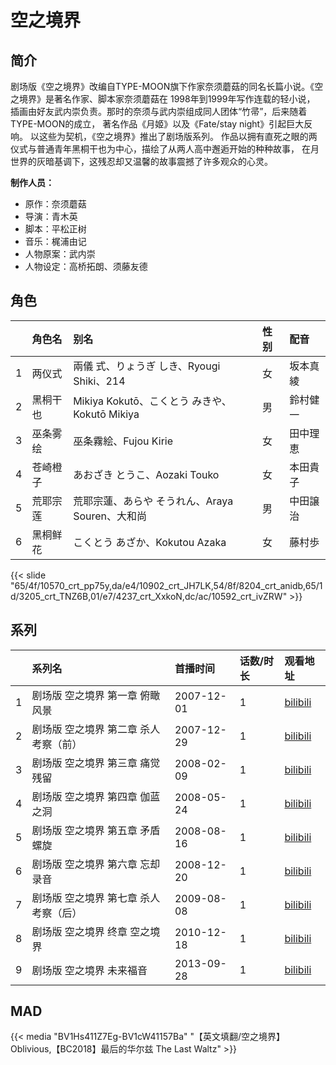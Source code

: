# 空之境界


## 简介

剧场版《空之境界》改编自TYPE-MOON旗下作家奈须蘑菇的同名长篇小说。《空之境界》是著名作家、脚本家奈须蘑菇在
1998年到1999年写作连载的轻小说， 插画由好友武内崇负责。那时的奈须与武内崇组成同人团体“竹帚”，后来随着TYPE-MOON的成立，
著名作品《月姬》以及《Fate/stay night》引起巨大反响。 以这些为契机，《空之境界》推出了剧场版系列。
作品以拥有直死之眼的两仪式与普通青年黑桐干也为中心，描绘了从两人高中邂逅开始的种种故事，
在月世界的灰暗基调下，这残忍却又温馨的故事震撼了许多观众的心灵。

**制作人员：**
- 原作：奈须蘑菇
- 导演：青木英
- 脚本：平松正树
- 音乐：梶浦由记
- 人物原案：武内崇
- 人物设定：高桥拓朗、须藤友德

## 角色

|     |   角色名   |   别名  | 性别 |  配音  |
|:--- |:------  |:----      |:---  |:--   |
| 1 | 两仪式 | 兩儀 式、りょうぎ しき、Ryougi Shiki、214 | 女 | 坂本真綾 |
| 2 | 黑桐干也 | Mikiya Kokutō、こくとう みきや、Kokutō Mikiya | 男 | 鈴村健一 |
| 3 | 巫条雾绘 | 巫条霧絵、Fujou Kirie | 女 | 田中理恵 |
| 4 | 苍崎橙子 | あおざき  とうこ、Aozaki Touko | 女 | 本田貴子 |
| 5 | 荒耶宗莲 | 荒耶宗蓮、あらや そうれん、Araya Souren、大和尚 | 男 | 中田譲治 |
| 6 | 黑桐鲜花 | こくとう あざか、Kokutou Azaka | 女 | 藤村歩 |

{{< slide "65/4f/10570_crt_pp75y,da/e4/10902_crt_JH7LK,54/8f/8204_crt_anidb,65/1d/3205_crt_TNZ6B,01/e7/4237_crt_XxkoN,dc/ac/10592_crt_ivZRW" >}}

## 系列

|     | 系列名                  | 首播时间       | 话数/时长 | 观看地址                                                    |
|:----|:---------------------|:-----------|:------|:--------------------------------------------------------|
| 1   | 剧场版 空之境界 第一章 俯瞰风景    | 2007-12-01 | 1     | [bilibili](https://www.bilibili.com/video/BV1Ks411J7Bg) |
| 2   | 剧场版 空之境界 第二章 杀人考察（前） | 2007-12-29 | 1     | [bilibili](https://www.bilibili.com/video/BV1ws411J7rE) |
| 3   | 剧场版 空之境界 第三章 痛觉残留    | 2008-02-09 | 1     | [bilibili](https://www.bilibili.com/video/BV1Ds411J77v) |
| 4   | 剧场版 空之境界 第四章 伽蓝之洞    | 2008-05-24 | 1     | [bilibili](https://www.bilibili.com/video/BV1Rs411J7xi) |
| 5   | 剧场版 空之境界 第五章 矛盾螺旋    | 2008-08-16 | 1     | [bilibili](https://www.bilibili.com/video/BV1Us411w7pb) |
| 6   | 剧场版 空之境界 第六章 忘却录音    | 2008-12-20 | 1     | [bilibili](https://www.bilibili.com/video/BV12s41177nC) |
| 7   | 剧场版 空之境界 第七章 杀人考察（后） | 2009-08-08 | 1     | [bilibili](https://www.bilibili.com/video/BV12s411E7Wb) |
| 8   | 剧场版 空之境界 终章 空之境界     | 2010-12-18 | 1     | [bilibili](https://www.bilibili.com/video/BV1Ls411H752) |
| 9   | 剧场版 空之境界 未来福音        | 2013-09-28 | 1     | [bilibili](https://www.bilibili.com/video/BV1Ps411H7n1) |


## MAD

{{< media  "BV1Hs411Z7Eg-BV1cW41157Ba"
"【英文填翻/空之境界】Oblivious,【BC2018】最后的华尔兹 The Last Waltz"  >}}
